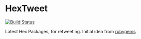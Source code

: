 # HexTweet
[![Build Status](https://travis-ci.com/enilsen16/hex-tweet.svg?token=Ac95wcsRsyNvr4Ke6ApK&branch=master)](https://travis-ci.com/enilsen16/hex-tweet)

Latest Hex Packages, for retweeting.
Initial idea from [rubygems](https://twitter.com/rubygems)
